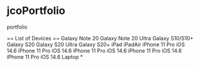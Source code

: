 # jcoPortfolio
portfolio

== List of Devices ==
Galaxy Note 20
Galaxy Note 20 Ultra
Galaxy S10/S10+
Galaxy S20
Galaxy S20 Ultra
Galaxy S20+
iPad
iPadAir
iPhone 11 Pro iOS 14.6
iPhone 11 Pro iOS 14.6
iPhone 11 Pro iOS 14.6
iPhone 11 Pro iOS 14.6
iPhone 11 Pro iOS 14.6
Laptop
*
 




